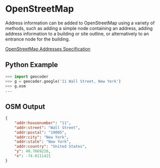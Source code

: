 # OpenStreetMap

Address information can be added to OpenStreetMap using a variety of methods, such as adding a simple node containing an address, adding address information to a building or site outline, or alternatively to an entrance node for the building.

[OpenStreetMap Addresses Specification](http://wiki.openstreetmap.org/wiki/Addresses)

## Python Example

```python
>>> import geocoder
>>> g = geocoder.google('11 Wall Street, New York')
>>> g.osm
...
```

## OSM Output

```json
{
    "addr:housenumber": "11",
    "addr:street": "Wall Street",
    "addr:postal": "10005",
    "addr:city": "New York",
    "addr:state": "New York",
    "addr:country": "United States",
    "y": 40.7069226,
    "x": -74.0111421
}
```